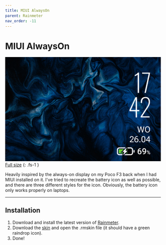 ```yaml
---
title: MIUI AlwaysOn
parent: Rainmeter
nav_order: -11
---
```


# MIUI AlwaysOn

![](header_1500px.jpg)
[Full size](header.jpg)
{: .fs-1 }

Heavily inspired by the always-on display on my Poco F3 back when I had MIUI installed on it. I've tried to recreate the battery icon as well as possible, and there are three different styles for the icon. Obviously, the battery icon only works properly on laptops.

----

## Installation

1. Download and install the latest version of [Rainmeter](https://www.rainmeter.net/).  
2. Download the [skin](https://github.com/adriaanjelle/MIUI-AlwaysOn/releases/latest) and open the .rmskin file (it should have a green raindrop icon).  
3. Done!
